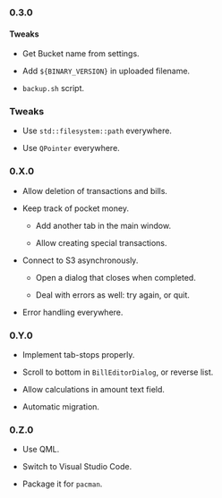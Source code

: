 ### 0.3.0

#### Tweaks

-   Get Bucket name from settings.

-   Add `${BINARY_VERSION}` in uploaded filename.

-   `backup.sh` script.

### Tweaks

-   Use `std::filesystem::path` everywhere.

-   Use `QPointer` everywhere.

### 0.X.0

-   Allow deletion of transactions and bills.

-   Keep track of pocket money.

    -   Add another tab in the main window.
    
    -   Allow creating special transactions.

-   Connect to S3 asynchronously.

    -   Open a dialog that closes when completed.
    
    -   Deal with errors as well: try again, or quit.

-   Error handling everywhere.

### 0.Y.0

-   Implement tab-stops properly.

-   Scroll to bottom in `BillEditorDialog`, or reverse list.

-   Allow calculations in amount text field.

-   Automatic migration.

### 0.Z.0

-   Use QML.

-   Switch to Visual Studio Code.

-   Package it for `pacman`.
